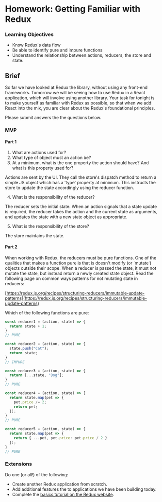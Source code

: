 # Homework: Getting Familiar with Redux

### Learning Objectives
- Know Redux's data flow
- Be able to identify pure and impure functions
- Understand the relationship between actions, reducers, the store and state.

## Brief

So far we have looked at Redux the library, without using any front-end frameworks. Tomorrow we will be seeing how to use Redux in a React application, which will involve using another library. Your task for tonight is to make yourself as familiar with Redux as possible, so that when we add React into the mix, you are clear about the Redux's foundational principles.

Please submit answers the the questions below.

### MVP

#### Part 1

1. What are actions used for?
2. What type of object must an action be?
3. At a minimum, what is the one property the action should have? And what is this property used for?

Actions are sent by the UI. They call the store's dispatch method to return a simple JS object which has a 'type' property at minimum. This instructs the store to update the state accordingly using the reducer function.

4. What is the responsibility of the reducer?

The reducer sets the initial state. When an action signals that a state update is required, the reducer takes the action and the current state as arguments, and updates the state with a new state object as appropriate.

5. What is the responsibility of the store?

The store maintains the state.

#### Part 2

When working with Redux, the reducers must be pure functions. One of the qualities that makes a function pure is that is doesn't modify (or 'mutate') objects outside their scope. When a reducer is passed the state, it must not mutate the state, but instead return a newly created state object. Read the following page on common ways patterns for not mutating state in reducers:

[https://redux.js.org/recipes/structuring-reducers/immutable-update-patterns](https://redux.js.org/recipes/structuring-reducers/immutable-update-patterns)

Which of the following functions are pure:

```js
const reducer1 = (action, state) => {
  return state + 1;
}
// PURE

const reducer2 = (action, state) => {
  state.push("Cat");
  return state;
}
// IMPURE

const reducer3 = (action, state) => {
  return [...state, "Dog"];
}
// PURE

const reducer4 = (action, state) => {
  return state.map(pet => {
    pet.price /= 2;
    return pet;
  });
}
// PURE

const reducer5 = (action, state) => {
  return state.map(pet => {
    return { ...pet, pet.price: pet.price / 2 }
  });
}
// PURE
```

### Extensions

Do one (or all!) of the following:

- Create another Redux application from scratch.
- Add additional features the to applications we have been building today.
- Complete the [basics tutorial on the Redux website](https://redux.js.org/basics/basic-tutorial).
